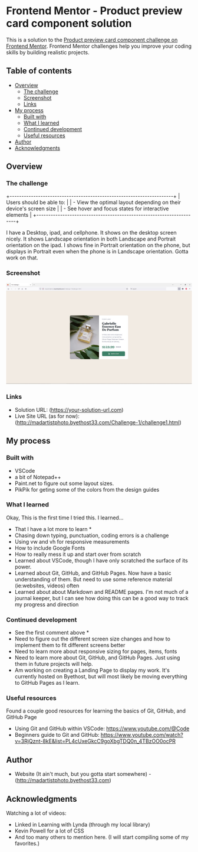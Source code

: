 # Frontend Mentor - Product preview card component solution

This is a solution to the [Product preview card component challenge on Frontend Mentor](https://www.frontendmentor.io/challenges/product-preview-card-component-GO7UmttRfa). Frontend Mentor challenges help you improve your coding skills by building realistic projects. 

## Table of contents

- [Overview](#overview)
  - [The challenge](#the-challenge)
  - [Screenshot](#screenshot)
  - [Links](#links)
- [My process](#my-process)
  - [Built with](#built-with)
  - [What I learned](#what-i-learned)
  - [Continued development](#continued-development)
  - [Useful resources](#useful-resources)
- [Author](#author)
- [Acknowledgments](#acknowledgments)


## Overview

### The challenge
+---------------------------------------------------------------------+
|  Users should be able to:                                           |
|  - View the optimal layout depending on their device's screen size  |
|  - See hover and focus states for interactive elements              |
+---------------------------------------------------------------------+

I have a Desktop, ipad, and cellphone. It shows on the desktop screen nicely. It shows Landscape orientation in both Landscape and Portrait orientation on the ipad. I shows fine in Portrait orientation on the phone, but displays in Portrait even when the phone is in Landscape orientation. Gotta work on that.

### Screenshot

![](./screenshot-desktop.jpg)

### Links

- Solution URL: (https://your-solution-url.com)
- Live Site URL (as for now): (http://madartistphoto.byethost33.com/Challenge-1/challenge1.html)

## My process

### Built with

- VSCode
- a bit of Notepad++
- Paint.net to figure out some layout sizes.
- PikPik for geting some of the colors from the design guides

### What I learned

Okay, This is the first time I tried this. I learned...

- That I have a lot more to learn *
- Chasing down typing, punctuation, coding errors is a challenge
- Using vw and vh for responsive measurements
- How to include Google Fonts
- How to really mess it up and start over from scratch
- Learned about VSCode, though I have only scratched the surface of its power.
- Learned about Git, GitHub, and GitHub Pages. Now have a basic understanding of them. But need to use some reference material (ie:websites, videos) often
- Learned about about Markdown and README pages. I'm not much of a journal keeper, but I can see how doing this can be a good way to track my progress and direction

### Continued development

- See the first comment above *
- Need to figure out the different screen size changes and how to implement them to fit different screens better
- Need to learn more about responsive sizing for pages, items, fonts
- Need to learn more about Git, GitHub, and GitHub Pages. Just using them in future projects will help.
- Am working on creating a Landing Page to display my work. It's currently hosted on Byethost, but will most likely be moving everything to GitHub Pages as I learn.

### Useful resources

Found a couple good resources for learning the basics of Git, GitHub, and GitHub Page

- Using Git and GitHub within VSCode: https://www.youtube.com/@Code
- Beginners guide to Git and GitHub: https://www.youtube.com/watch?v=3RjQznt-8kE&list=PL4cUxeGkcC9goXbgTDQ0n_4TBzOO0ocPR

## Author

- Website (It ain't much, but you gotta start somewhere) - (http://madartistphoto.byethost33.com)

## Acknowledgments

Watching a lot of videos:
- Linked in Learning with Lynda (through my local library)
- Kevin Powell for a lot of CSS
- And too many others to mention here. (I will start compiling some of my favorites.)
